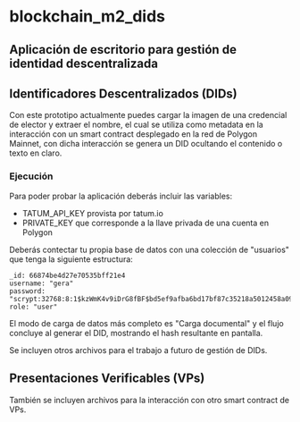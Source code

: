 # blockchain_m2_dids
## Aplicación de escritorio para gestión de identidad descentralizada

## Identificadores Descentralizados (DIDs)
Con este prototipo actualmente puedes cargar la imagen de una credencial de elector y extraer el nombre, el cual se utiliza como metadata en la interacción con un smart contract desplegado en la red de Polygon Mainnet, con dicha interacción se genera un DID ocultando el contenido o texto en claro.

### Ejecución

Para poder probar la aplicación deberás incluir las variables:
- TATUM_API_KEY provista por tatum.io
- PRIVATE_KEY que corresponde a la llave privada de una cuenta en Polygon

Deberás contectar tu propia base de datos con una colección de "usuarios" que tenga la siguiente estructura:
```
_id: 66874be4d27e70535bff21e4
username: "gera"
password: "scrypt:32768:8:1$kzWmK4v9iDrG8fBF$bd5ef9afba6bd17bf87c35218a5012458a09…"
role: "user"
```

El modo de carga de datos más completo es "Carga documental" y el flujo concluye al generar el DID, mostrando el hash resultante en pantalla.

Se incluyen otros archivos para el trabajo a futuro de gestión de DIDs.

## Presentaciones Verificables (VPs)

También se incluyen archivos para la interacción con otro smart contract de VPs.
